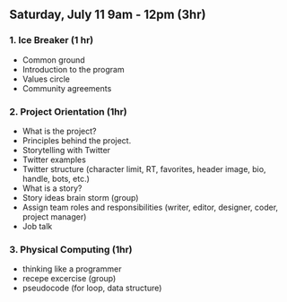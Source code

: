 ## Saturday, July 11 9am - 12pm (3hr)

### 1. Ice Breaker (1 hr)
- Common ground
- Introduction to the program
- Values circle
- Community agreements

### 2. Project Orientation (1hr)
- What is the project?
- Principles behind the project.
- Storytelling with Twitter
- Twitter examples
- Twitter structure (character limit, RT, favorites, header image, bio, handle, bots, etc.)
- What is a story?
- Story ideas brain storm (group)
- Assign team roles and responsibilities (writer, editor, designer, coder, project manager)
- Job talk

### 3. Physical Computing (1hr)
- thinking like a programmer
- recepe excercise (group)
- pseudocode (for loop, data structure)

